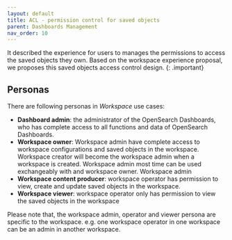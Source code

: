 ```yaml
---
layout: default
title: ACL - permission control for saved objects
parent: Dashboards Management
nav_order: 10
---
```


It described the experience for users to manages the permissions to access the saved objects they own. Based on the workspace experience proposal, we proposes this saved objects access control design.
{: .important}

## Personas
There are following personas in *Workspace* use cases:
* **Dashboard admin**: the administrator of the OpenSearch Dashboards, who has complete access to all functions and data of OpenSearch Dashboards.
* **Workspace owner**: Workspace admin have complete access to workspace configurations and saved objects in the workspace. Workspace creator will become the workspace admin when a workspace is created. Workspace admin most time can be used exchangeably with and workspace owner. Workspace admin
* **Workspace content producer**: workspace operator has permission to view, create and update saved objects in the workspace.
* **Workspace viewer**: workspace operator only has permission to view the saved objects in the workspace

Please note that, the workspace admin, operator and viewer persona are specific to the workspace. e.g. one workspace operator in one workspace can be an admin in another workspace.